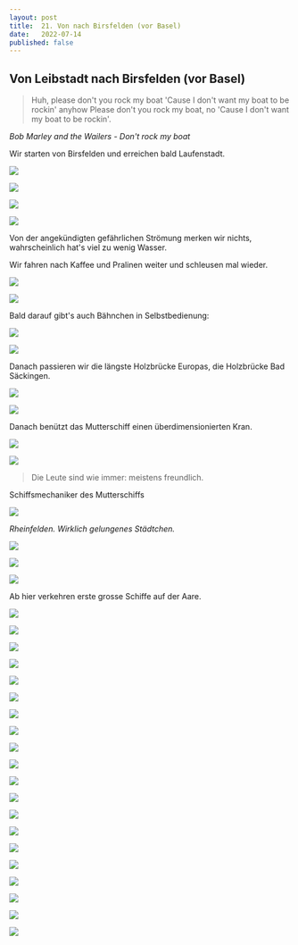 ```yaml
---
layout: post
title:  21. Von nach Birsfelden (vor Basel)
date:   2022-07-14
published: false
---
```


##  Von Leibstadt nach Birsfelden (vor Basel) ##

> Huh, please don't you rock my boat
'Cause I don't want my boat to be rockin' anyhow
Please don't you rock my boat, no
'Cause I don't want my boat to be rockin'.

*Bob Marley and the Wailers - Don't rock my boat*

Wir starten von Birsfelden und erreichen bald Laufenstadt.

![](/img/20220715_ms_res_birsfelden_0.jpg)

![](/img/20220715_ms_res_birsfelden_1.jpg)

![](/img/20220715_ms_res_birsfelden_2.jpg)

![](/img/20220715_ms_res_birsfelden_3.jpg)

Von der angekündigten gefährlichen Strömung merken wir nichts, wahrscheinlich hat's viel zu wenig Wasser.

Wir fahren nach Kaffee und Pralinen weiter und schleusen mal wieder.

![](/img/20220715_ms_res_birsfelden_4.jpg)

![](/img/20220715_ms_res_birsfelden_5.jpg)

Bald darauf gibt's auch Bähnchen in Selbstbedienung:

![](/img/20220715_ms_res_birsfelden_6.jpg)

![](/img/20220715_ms_res_birsfelden_7.jpg)

Danach passieren wir die längste Holzbrücke Europas, die Holzbrücke Bad Säckingen.

![](/img/20220715_ms_res_birsfelden_8.jpg)

![](/img/20220715_ms_res_birsfelden_9.jpg)

Danach benützt das Mutterschiff einen überdimensionierten Kran.

![](/img/20220715_ms_res_birsfelden_10.jpg)

![](/img/20220715_ms_res_birsfelden_11.jpg)

> Die Leute sind wie immer: meistens freundlich.

Schiffsmechaniker des Mutterschiffs


![](/img/20220715_ms_res_birsfelden_14.jpg)

*Rheinfelden. Wirklich gelungenes Städtchen.*

![](/img/20220715_ms_res_birsfelden_13.jpg)

![](/img/20220715_ms_res_birsfelden_12.jpg)

![](/img/20220715_ms_res_birsfelden_15.jpg)

Ab hier verkehren erste grosse Schiffe auf der Aare.

![](/img/20220715_ms_res_birsfelden_16.jpg)

![](/img/20220715_ms_res_birsfelden_17.jpg)

![](/img/20220715_ms_res_birsfelden_18.jpg)

![](/img/20220715_ms_res_birsfelden_19.jpg)

![](/img/20220715_ms_res_birsfelden_20.jpg)

![](/img/20220715_ms_res_birsfelden_21.jpg)

![](/img/20220715_ms_res_birsfelden_22.jpg)

![](/img/20220715_ms_res_birsfelden_23.jpg)

![](/img/20220715_ms_res_birsfelden_24.jpg)

![](/img/20220715_ms_res_birsfelden_25.jpg)

![](/img/20220715_ms_res_birsfelden_26.jpg)

![](/img/20220715_ms_res_birsfelden_27.jpg)

![](/img/20220715_ms_res_birsfelden_28.jpg)

![](/img/20220715_ms_res_birsfelden_29.jpg)

![](/img/20220715_ms_res_birsfelden_30.jpg)

![](/img/20220715_ms_res_birsfelden_31.jpg)

![](/img/20220715_ms_res_birsfelden_32.jpg)

![](/img/20220715_ms_res_birsfelden_33.jpg)

![](/img/20220715_ms_res_birsfelden_34.jpg)

![](/img/20220715_ms_res_birsfelden_35.jpg)

